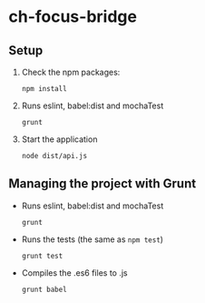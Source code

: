 # ch-focus-bridge


## Setup

1. Check the npm packages:

    ```
    npm install
    ```

2. Runs eslint, babel:dist and mochaTest

    ```
    grunt
    ```

3. Start the application

    ```
    node dist/api.js
    ```

## Managing the project with Grunt

* Runs eslint, babel:dist and mochaTest

    ```
    grunt
    ```

* Runs the tests (the same as ```npm test```) 

    ```
    grunt test
    ```

* Compiles the .es6 files to .js
 
    ```
    grunt babel
    ```
